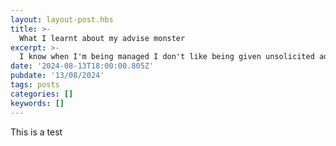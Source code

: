 ```yaml
---
layout: layout-post.hbs
title: >-
  What I learnt about my advise monster
excerpt: >-
  I know when I'm being managed I don't like being given unsolicited advice. From watching this TED talk it really gave me perspetive on how I conduct myself as a manager.
date: '2024-08-13T18:00:00.805Z'
pubdate: '13/08/2024'
tags: posts
categories: []
keywords: []
---
```


This is a test